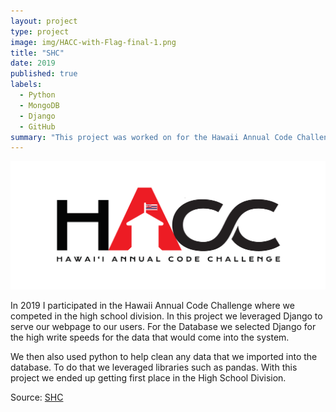```yaml
---
layout: project
type: project
image: img/HACC-with-Flag-final-1.png
title: "SHC"
date: 2019
published: true
labels:
  - Python
  - MongoDB
  - Django
  - GitHub
summary: "This project was worked on for the Hawaii Annual Code Challenege where we created a website to help HECO track power for car chargers"
---
```


<img class="img-fluid" src="../img/HACC-with-Flag-final-1.png">

In 2019 I participated in the Hawaii Annual Code Challenge where we competed in the high school division. In this project we leveraged Django to serve our webpage to our users.
For the Database we selected Django for the high write speeds for the data that would come into the system.

We then also used python to help clean any data that we imported into the database. To do that we leveraged libraries such as pandas. With this project we ended up getting first
place in the High School Division.

Source: <a href="https://github.com/HACC2019/shc">SHC</a>
